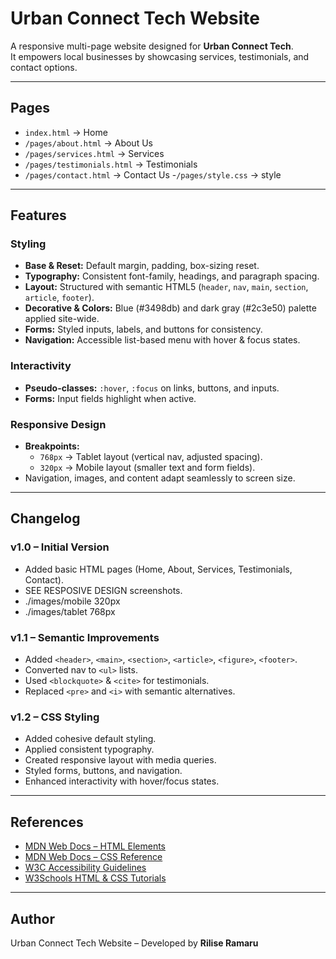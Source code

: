 # Urban Connect Tech Website

A responsive multi-page website designed for **Urban Connect Tech**.  
It empowers local businesses by showcasing services, testimonials, and contact options.

---

##  Pages
- `index.html` → Home
- `/pages/about.html` → About Us
- `/pages/services.html` → Services
- `/pages/testimonials.html` → Testimonials
- `/pages/contact.html` → Contact Us
-`/pages/style.css` → style

---

##  Features

###  Styling
- **Base & Reset:** Default margin, padding, box-sizing reset.
- **Typography:** Consistent font-family, headings, and paragraph spacing.
- **Layout:** Structured with semantic HTML5 (`header`, `nav`, `main`, `section`, `article`, `footer`).
- **Decorative & Colors:** Blue (#3498db) and dark gray (#2c3e50) palette applied site-wide.
- **Forms:** Styled inputs, labels, and buttons for consistency.
- **Navigation:** Accessible list-based menu with hover & focus states.

###  Interactivity
- **Pseudo-classes:** `:hover`, `:focus` on links, buttons, and inputs.
- **Forms:** Input fields highlight when active.

###  Responsive Design
- **Breakpoints:**  
  - `768px` → Tablet layout (vertical nav, adjusted spacing).  
  - `320px` → Mobile layout (smaller text and form fields).  
- Navigation, images, and content adapt seamlessly to screen size.

---

##  Changelog

### v1.0 – Initial Version
- Added basic HTML pages (Home, About, Services, Testimonials, Contact).
- SEE  RESPOSIVE DESIGN  screenshots.
- ./images/mobile 320px
- ./images/tablet 768px

### v1.1 – Semantic Improvements
- Added `<header>`, `<main>`, `<section>`, `<article>`, `<figure>`, `<footer>`.
- Converted nav to `<ul>` lists.
- Used `<blockquote>` & `<cite>` for testimonials.
- Replaced `<pre>` and `<i>` with semantic alternatives.

### v1.2 – CSS Styling
- Added cohesive default styling.
- Applied consistent typography.
- Created responsive layout with media queries.
- Styled forms, buttons, and navigation.
- Enhanced interactivity with hover/focus states.

---

##  References
- [MDN Web Docs – HTML Elements](https://developer.mozilla.org/en-US/docs/Web/HTML/Element)
- [MDN Web Docs – CSS Reference](https://developer.mozilla.org/en-US/docs/Web/CSS/Reference)
- [W3C Accessibility Guidelines](https://www.w3.org/WAI/standards-guidelines/)
- [W3Schools HTML & CSS Tutorials](https://www.w3schools.com)

---

##  Author
Urban Connect Tech Website – Developed by **Rilise Ramaru**

